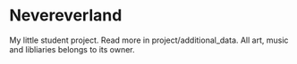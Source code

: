 # Nevereverland
My little student project. Read more in project/additional_data.
All art, music and libliaries belongs to its owner.
